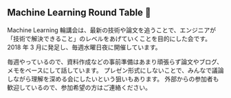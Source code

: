 ## Machine Learning Round Table 🤖

Machine Learning 輪講会は、最新の技術や論文を追うことで、エンジニアが「技術で解決できること」のレベルをあげていくことを目的にした会です。
2018 年 3 月に発足し、毎週水曜日夜に開催しています。

毎週やっているので、資料作成などの事前準備はあまり頑張らず論文やブログ、メモをベースにして話しています。
プレゼン形式にしないことで、みんなで議論しながら理解を深める会にしたいという狙いもあります。
外部からの参加者も歓迎しているので、参加希望の方はご連絡ください。
